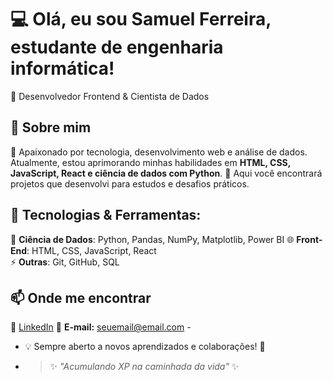# 💻 Olá, eu sou Samuel Ferreira, estudante de engenharia informática! 
🔹 Desenvolvedor Frontend & Cientista de Dados 
## 🚀 Sobre mim 
🎯 Apaixonado por tecnologia, desenvolvimento web e análise de dados. 
Atualmente, estou aprimorando minhas habilidades em **HTML, CSS, JavaScript, React e ciência de dados com Python**. 
📌 Aqui você encontrará projetos que desenvolvi para estudos e desafios práticos. 
## 🚀 Tecnologias & Ferramentas:
🧠 **Ciência de Dados**: Python, Pandas, NumPy, Matplotlib, Power BI 
🌐 **Front-End**: HTML, CSS, JavaScript, React  
⚡ **Outras**: Git, GitHub, SQL  
## 📫 Onde me encontrar 
🔗 [LinkedIn](https://www.linkedin.com/in/seu-usuario) 
📧 **E-mail:** seuemail@email.com -
- 💡 Sempre aberto a novos aprendizados e colaborações! 🚀
- > ✨ *"Acumulando XP na caminhada da vida"* ✨
